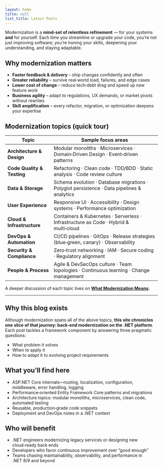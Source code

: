 ```yaml
---
layout: home
title: null
list_title: Latest Posts
---
```


Modernization is a **mind‑set of relentless refinement** — for your systems **and** for yourself.
Each time you streamline or upgrade your code, you’re not just improving software; you’re honing your skills, deepening your understanding, and staying adaptable.

## Why modernization matters

* **Faster feedback & delivery** – ship changes confidently and often  
* **Greater reliability** – survive real‑world load, failures, and edge cases  
* **Lower cost of change** – reduce tech‑debt drag and speed up new feature work  
* **Business agility** – adapt to regulations, UX demands, or market pivots without rewrites  
* **Skill amplification** – every refactor, migration, or optimization deepens your expertise

## Modernization topics (quick tour)

| Topic                      | Sample focus areas                                                                         |
|----------------------------|--------------------------------------------------------------------------------------------|
| **Architecture & Design**  | Modular monoliths · Microservices · Domain‑Driven Design · Event‑driven patterns           |
| **Code Quality & Testing** | Refactoring · Clean code · TDD/BDD · Static analysis · Code review culture                 |
| **Data & Storage**         | Schema evolution · Database migrations · Polyglot persistence · Data pipelines & analytics |
| **User Experience**        | Responsive UI · Accessibility · Design systems · Performance optimization                  |
| **Cloud & Infrastructure** | Containers & Kubernetes · Serverless · Infrastructure as Code · Hybrid & multi‑cloud       |
| **DevOps & Automation**    | CI/CD pipelines · GitOps · Release strategies (blue‑green, canary) · Observability         |
| **Security & Compliance**  | Zero‑trust networking · IAM · Secure coding · Regulatory alignment                         |
| **People & Process**       | Agile & DevSecOps culture · Team topologies · Continuous learning · Change management      |

A deeper discussion of each topic lives on **[What Modernization Means](/modernization/)**.

---

## Why this blog exists

Although modernization spans all of the above topics, **this site chronicles one slice of that journey: back‑end modernization on the .NET platform**.
Each post tackles a framework component by answering three pragmatic questions:

* What problem it solves
* When to apply it
* How to adapt it to evolving project requirements

## What you’ll find here

* ASP.NET Core internals—routing, localization, configuration, middleware, error handling, logging  
* Performance‑oriented Entity Framework Core patterns and migrations  
* Architecture topics: modular monoliths, microservices, clean code, automated testing  
* Reusable, production‑grade code snippets  
* Deployment and DevOps notes in a .NET context  

## Who will benefit

* .NET engineers modernizing legacy services or designing new cloud‑ready back ends  
* Developers who favor continuous improvement over “good enough”  
* Teams chasing maintainability, observability, and performance in .NET 8/9 and beyond  

